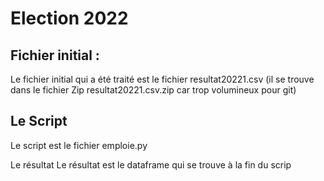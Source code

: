 # Election 2022
## Fichier initial :
Le fichier initial qui a été traité est le fichier resultat20221.csv (il se trouve dans le fichier Zip resultat20221.csv.zip car trop volumineux pour git)

## Le Script
Le script est le fichier emploie.py

Le résultat
Le résultat est le dataframe qui se trouve à la fin du scrip 

